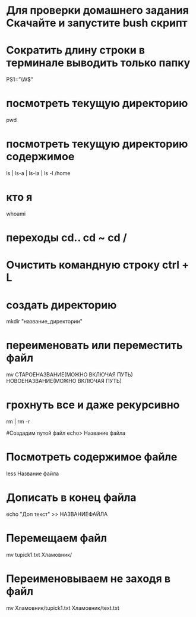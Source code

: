 # Для проверки домашнего задания Скачайте и запустите bush скрипт


# Сократить длину строки в терминале выводить только папку

PS1=”\\W$”

# посмотреть текущую директорию

pwd

# посмотреть текущую директорию содержимое

ls | ls-a | ls-la | ls -l /home

# кто я

whoami

# переходы cd.. cd ~ cd /

# Очистить командную строку ctrl + L

# создать директорию
mkdir "название_директории"

# переименовать или переместить файл

mv СТАРОЕНАЗВАНИЕ(МОЖНО ВКЛЮЧАЯ ПУТЬ) НОВОЕНАЗВАНИЕ(МОЖНО ВКЛЮЧАЯ ПУТЬ)

# грохнуть все и даже рекурсивно

rm | rm -r

#Создадим путой файл
echo> Название файла

# Посмотреть содержимое файле
less Название файла

# Дописать в конец файла

echo "Доп текст" >> НАЗВАНИЕФАЙЛА

# Перемещаем файл

mv tupick1.txt Хламовник/

# Переименовываем не заходя в файл
mv Хламовник/tupick1.txt Хламовник/text.txt



































